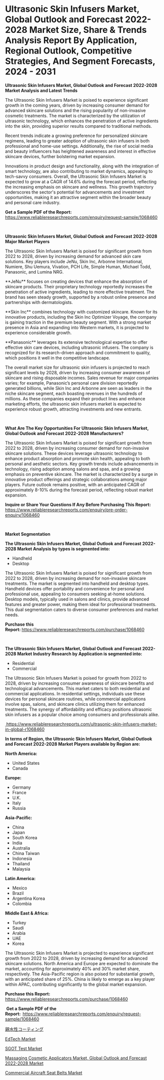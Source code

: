 <p><h1>Ultrasonic Skin Infusers Market, Global Outlook and Forecast 2022-2028 Market Size, Share & Trends Analysis Report By Application, Regional Outlook, Competitive Strategies, And Segment Forecasts, 2024 - 2031</h1></p><p><strong>Ultrasonic Skin Infusers Market, Global Outlook and Forecast 2022-2028 Market Analysis and Latest Trends</strong></p>
<p><p>The Ultrasonic Skin Infusers Market is poised to experience significant growth in the coming years, driven by increasing consumer demand for advanced skincare solutions and the rising popularity of non-invasive cosmetic treatments. The market is characterized by the utilization of ultrasonic technology, which enhances the penetration of active ingredients into the skin, providing superior results compared to traditional methods. </p><p>Recent trends indicate a growing preference for personalized skincare regimens, leading to greater adoption of ultrasonic skin infusers in both professional and home-use settings. Additionally, the rise of social media and beauty influencers has heightened awareness and interest in effective skincare devices, further bolstering market expansion. </p><p>Innovations in product design and functionality, along with the integration of smart technology, are also contributing to market dynamics, appealing to tech-savvy consumers. Overall, the Ultrasonic Skin Infusers Market is expected to grow at a CAGR of 14.6% during the forecast period, reflecting the increasing emphasis on skincare and wellness. This growth trajectory underscores the sector's potential for advancements and investment opportunities, making it an attractive segment within the broader beauty and personal care industry.</p></p>
<p><strong>Get a Sample PDF of the Report:&nbsp;</strong> <a href="https://www.reliableresearchreports.com/enquiry/request-sample/1068460">https://www.reliableresearchreports.com/enquiry/request-sample/1068460</a></p>
<p>&nbsp;</p>
<p><strong>Ultrasonic Skin Infusers Market, Global Outlook and Forecast 2022-2028 Major Market Players</strong></p>
<p><p>The Ultrasonic Skin Infusers Market is poised for significant growth from 2022 to 2028, driven by increasing demand for advanced skin care solutions. Key players include JeNu, Skin Inc, Arbonne International, Numiere, Shu Uemura, Vivation, PCH Life, Simple Human, Michael Todd, Panasonic, and Lumina NRG.</p><p>**JeNu** focuses on creating devices that enhance the absorption of skincare products. Their proprietary technology reportedly increases the penetration of active ingredients, leading to more effective treatment. The brand has seen steady growth, supported by a robust online presence and partnerships with dermatologists. </p><p>**Skin Inc** combines technology with customized skincare. Known for its innovative products, including the Skin Inc Optimizer Voyage, the company is gaining traction in the premium beauty segment. With a strong market presence in Asia and expanding into Western markets, it is projected to experience considerable growth.</p><p>**Panasonic** leverages its extensive technological expertise to offer effective skin care devices, including ultrasonic infusers. The company is recognized for its research-driven approach and commitment to quality, which positions it well in the competitive landscape. </p><p>The overall market size for ultrasonic skin infusers is projected to reach significant levels by 2028, driven by increasing consumer awareness of skincare and rising disposable incomes. Sales revenue for major companies varies; for example, Panasonic’s personal care division reportedly generated billions, while Skin Inc and Arbonne are seen as leaders in the niche skincare segment, each boasting revenues in the hundreds of millions. As these companies expand their product lines and enhance marketing efforts, the ultrasonic skin infusers market is expected to experience robust growth, attracting investments and new entrants.</p></p>
<p>&nbsp;</p>
<p><strong>What Are The Key Opportunities For Ultrasonic Skin Infusers Market, Global Outlook and Forecast 2022-2028 Manufacturers?</strong></p>
<p><p>The Ultrasonic Skin Infusers Market is poised for significant growth from 2022 to 2028, driven by increasing consumer demand for non-invasive skincare solutions. These devices leverage ultrasonic technology to enhance product absorption and promote skin health, appealing to both personal and aesthetic sectors. Key growth trends include advancements in technology, rising adoption among salons and spas, and a growing emphasis on preventive skincare. The market is characterized by a surge in innovative product offerings and strategic collaborations among major players. Future outlook remains positive, with an anticipated CAGR of approximately 8-10% during the forecast period, reflecting robust market expansion.</p></p>
<p><strong>Inquire or Share Your Questions If Any Before Purchasing This Report:</strong> <a href="https://www.reliableresearchreports.com/enquiry/pre-order-enquiry/1068460">https://www.reliableresearchreports.com/enquiry/pre-order-enquiry/1068460</a></p>
<p>&nbsp;</p>
<p><strong>Market Segmentation</strong></p>
<p><strong>The Ultrasonic Skin Infusers Market, Global Outlook and Forecast 2022-2028 Market Analysis by types is segmented into:</strong></p>
<p><ul><li>Handheld</li><li>Desktop</li></ul></p>
<p><p>The Ultrasonic Skin Infusers Market is poised for significant growth from 2022 to 2028, driven by increasing demand for non-invasive skincare treatments. The market is segmented into handheld and desktop types. Handheld devices offer portability and convenience for personal and professional use, appealing to consumers seeking at-home solutions. Desktop models, typically used in salons and clinics, provide advanced features and greater power, making them ideal for professional treatments. This dual segmentation caters to diverse consumer preferences and market needs.</p></p>
<p><strong>Purchase this Report:&nbsp;</strong><a href="https://www.reliableresearchreports.com/purchase/1068460">https://www.reliableresearchreports.com/purchase/1068460</a></p>
<p>&nbsp;</p>
<p><strong>The Ultrasonic Skin Infusers Market, Global Outlook and Forecast 2022-2028 Market Industry Research by Application is segmented into:</strong></p>
<p><ul><li>Residential</li><li>Commercial</li></ul></p>
<p><p>The Ultrasonic Skin Infusers Market is poised for growth from 2022 to 2028, driven by increasing consumer awareness of skincare benefits and technological advancements. This market caters to both residential and commercial applications. In residential settings, individuals use these devices for personal skincare routines, while commercial applications involve spas, salons, and skincare clinics utilizing them for enhanced treatments. The synergy of affordability and efficacy positions ultrasonic skin infusers as a popular choice among consumers and professionals alike.</p></p>
<p><a href="https://www.reliableresearchreports.com/ultrasonic-skin-infusers-market-in-global-r1068460">&nbsp;https://www.reliableresearchreports.com/ultrasonic-skin-infusers-market-in-global-r1068460</a></p>
<p><strong>In terms of Region, the Ultrasonic Skin Infusers Market, Global Outlook and Forecast 2022-2028 Market Players available by Region are:</strong></p>
<p>
    <p> <strong> North America: </strong>
        <ul>
            <li>United States</li>
            <li>Canada</li>
        </ul>
        </p> 
    <p> <strong> Europe: </strong>
        <ul>
            <li>Germany</li>
            <li>France</li>
            <li>U.K.</li>
            <li>Italy</li>
            <li>Russia</li>
        </ul>
        </p> 
    <p> <strong> Asia-Pacific: </strong>
        <ul>
            <li>China</li>
            <li>Japan</li>
            <li>South Korea</li>
            <li>India</li>
            <li>Australia</li>
            <li>China Taiwan</li>
            <li>Indonesia</li>
            <li>Thailand</li>
            <li>Malaysia</li>
        </ul>
        </p> 
    <p> <strong> Latin America: </strong>
        <ul>
            <li>Mexico</li>
            <li>Brazil</li>
            <li>Argentina Korea</li>
            <li>Colombia</li>
        </ul>
        </p> 
    <p> <strong> Middle East & Africa: </strong>
        <ul>
            <li>Turkey</li>
            <li>Saudi</li>
            <li>Arabia</li>
            <li>UAE</li>
            <li>Korea</li>
        </ul>
    </p>
    </p>
<p><p>The Ultrasonic Skin Infusers Market is projected to experience significant growth from 2022 to 2028, driven by increasing demand for advanced skincare solutions. North America and Europe are expected to dominate the market, accounting for approximately 40% and 30% market share, respectively. The Asia-Pacific region is also poised for substantial growth, with an anticipated share of 25%. China is likely to emerge as a key player within APAC, contributing significantly to the global market expansion.</p></p>
<p><strong>Purchase this Report: </strong><a href="https://www.reliableresearchreports.com/purchase/1068460">https://www.reliableresearchreports.com/purchase/1068460</a></p>
<p>&nbsp;<strong>Get a Sample PDF of the Report:&nbsp;&nbsp;</strong><a href="https://www.reliableresearchreports.com/enquiry/request-sample/1068460">https://www.reliableresearchreports.com/enquiry/request-sample/1068460</a></p>
<p><strong></strong></p>
<p><p><a href="https://medium.com/@kw8enloe/%E8%A6%AA%E6%B0%B4%E6%80%A7%E3%82%B3%E3%83%BC%E3%83%86%E3%82%A3%E3%83%B3%E3%82%B0%E5%B8%82%E5%A0%B4-%E7%94%A3%E6%A5%AD%E3%81%AE%E7%8A%B6%E6%B3%81-%E6%88%90%E9%95%B7%E3%81%AE%E8%BB%8C%E8%B7%A1-%E3%82%B0%E3%83%AD%E3%83%BC%E3%83%90%E3%83%AB%E5%B8%82%E5%A0%B4-c0feccee465b">親水性コーティング</a></p><p><a href="https://www.linkedin.com/pulse/insights-edtech-market-size-which-expanding-71-cagr-from-q1uje?trackingId=ci7lonjsQN6y8bNmeEgxQA%3D%3D">EdTech Market</a></p><p><a href="https://www.linkedin.com/pulse/global-sgot-test-industry-types-applications-market-players-cctue?trackingId=GKbryBqvRrKf25kNAoa1hw%3D%3D">SGOT Test Market</a></p><p><a href="https://github.com/indrystar/Market-Research-Report-List-4/blob/main/massaging-cosmetic-applicators-market-global-outlook-and-forecast-2022-2028-market.md">Massaging Cosmetic Applicators Market, Global Outlook and Forecast 2022-2028 Market</a></p><p><a href="https://issuu.com/reportprime-2/docs/commercial-aircraft-seat-belts-mark_ddfb41b1a3ea4d">Commercial Aircraft Seat Belts Market</a></p></p>